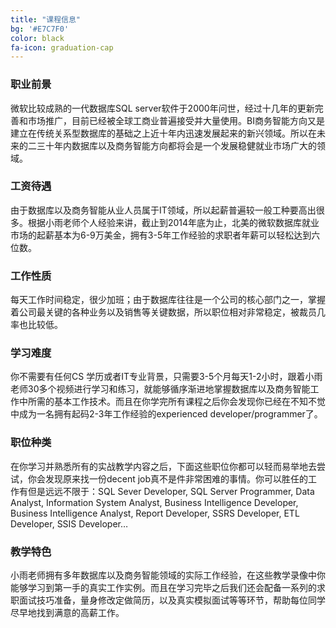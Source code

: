 ```yaml
---
title: "课程信息"
bg: '#E7C7F0'
color: black
fa-icon: graduation-cap
---
```


### 职业前景
微软比较成熟的一代数据库SQL server软件于2000年问世，经过十几年的更新完善和市场推广，目前已经被全球工商业普遍接受并大量使用。BI商务智能方向又是建立在传统关系型数据库的基础之上近十年内迅速发展起来的新兴领域。所以在未来的二三十年内数据库以及商务智能方向都将会是一个发展稳健就业市场广大的领域。

### 工资待遇
由于数据库以及商务智能从业人员属于IT领域，所以起薪普遍较一般工种要高出很多。根据小雨老师个人经验来讲，截止到2014年底为止，北美的微软数据库就业市场的起薪基本为6-9万美金，拥有3-5年工作经验的求职者年薪可以轻松达到六位数。

### 工作性质
每天工作时间稳定，很少加班；由于数据库往往是一个公司的核心部门之一，掌握着公司最关键的各种业务以及销售等关键数据，所以职位相对非常稳定，被裁员几率也比较低。

### 学习难度
你不需要有任何CS 学历或者IT专业背景，只需要3-5个月每天1-2小时，跟着小雨老师30多个视频进行学习和练习，就能够循序渐进地掌握数据库以及商务智能工作中所需的基本工作技术。而且在你学完所有课程之后你会发现你已经在不知不觉中成为一名拥有起码2-3年工作经验的experienced developer/programmer了。

### 职位种类
在你学习并熟悉所有的实战教学内容之后，下面这些职位你都可以轻而易举地去尝试，你会发现原来找一份decent job真不是件非常困难的事情。你可以胜任的工作有但是远远不限于：SQL Sever Developer, SQL Server Programmer,  Data Analyst, Information System Analyst, Business Intelligence Developer, Business Intelligence Analyst, Report Developer, SSRS Developer, ETL Developer, SSIS Developer… 

### 教学特色
小雨老师拥有多年数据库以及商务智能领域的实际工作经验，在这些教学录像中你能够学习到第一手的真实工作实例。而且在学习完毕之后我们还会配备一系列的求职面试技巧准备，量身修改定做简历，以及真实模拟面试等等环节，帮助每位同学尽早地找到满意的高薪工作。
